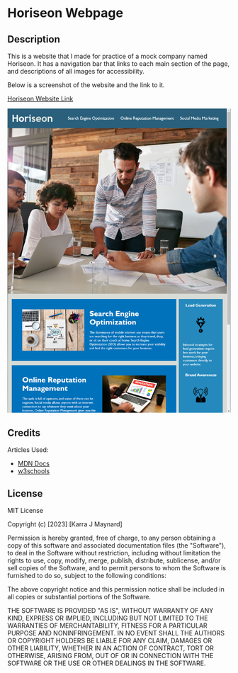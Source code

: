 # Horiseon Webpage

## Description

This is a website that I made for practice of a mock company named Horiseon. It has a navigation bar that links to each main section of the page, and descriptions of all images for accessibility.

Below is a screenshot of the website and the link to it.

[Horiseon Website Link](https://purplepeopleeated.github.io/horiseon-website/)

![screenshot of Horiseon webpage](assets/images/horiseonwp.PNG)

## Credits

Articles Used:
- [MDN Docs](https://developer.mozilla.org/)
- [w3schools](https://www.w3schools.com/)

## License

MIT License

Copyright (c) [2023] [Karra J Maynard]

Permission is hereby granted, free of charge, to any person obtaining a copy
of this software and associated documentation files (the "Software"), to deal
in the Software without restriction, including without limitation the rights
to use, copy, modify, merge, publish, distribute, sublicense, and/or sell
copies of the Software, and to permit persons to whom the Software is
furnished to do so, subject to the following conditions:

The above copyright notice and this permission notice shall be included in all
copies or substantial portions of the Software.

THE SOFTWARE IS PROVIDED "AS IS", WITHOUT WARRANTY OF ANY KIND, EXPRESS OR
IMPLIED, INCLUDING BUT NOT LIMITED TO THE WARRANTIES OF MERCHANTABILITY,
FITNESS FOR A PARTICULAR PURPOSE AND NONINFRINGEMENT. IN NO EVENT SHALL THE
AUTHORS OR COPYRIGHT HOLDERS BE LIABLE FOR ANY CLAIM, DAMAGES OR OTHER
LIABILITY, WHETHER IN AN ACTION OF CONTRACT, TORT OR OTHERWISE, ARISING FROM,
OUT OF OR IN CONNECTION WITH THE SOFTWARE OR THE USE OR OTHER DEALINGS IN THE
SOFTWARE.
